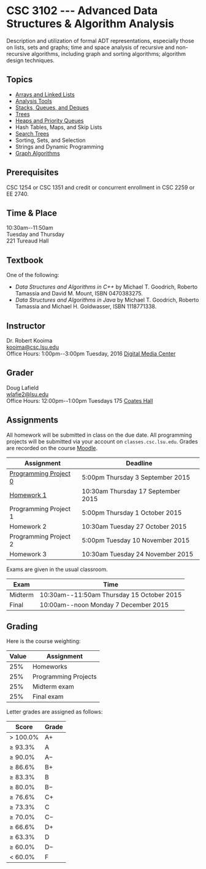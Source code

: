 # CSC 3102 --- Advanced Data Structures & Algorithm Analysis

Description and utilization of formal ADT representations, especially those on lists, sets and graphs; time and space analysis of recursive and non-recursive algorithms, including graph and sorting algorithms; algorithm design techniques.

## Topics

- [Arrays and Linked Lists](topic1.html)
- [Analysis Tools](topic2.html)
- [Stacks, Queues, and Deques](topic3.html)
- [Trees](topic4.html)
- [Heaps and Priority Queues](topic5.html)
- Hash Tables, Maps, and Skip Lists
- [Search Trees](topic6.html)
- Sorting, Sets, and Selection
- Strings and Dynamic Programming
- [Graph Algorithms](topic8.html)

## Prerequisites

CSC 1254 or CSC 1351 and credit or concurrent enrollment in CSC 2259 or EE 2740.

## Time & Place

10:30am--11:50am  
Tuesday and Thursday  
221 Tureaud Hall  

## Textbook

One of the following:

- *Data Structures and Algorithms in C++* by Michael T. Goodrich, Roberto Tamassia and David M. Mount, ISBN 0470383275.
- *Data Structures and Algorithms in Java* by Michael T. Goodrich, Roberto Tamassia and Michael H. Goldwasser, ISBN 1118771338.

## Instructor

Dr. Robert Kooima  
<kooima@csc.lsu.edu>  
Office Hours: 1:00pm--3:00pm Tuesday, 2016 [Digital Media Center](https://maps.google.com/?ll=30.407446,-91.172608)  

## Grader

Doug Lafield  
<wlafie2@lsu.edu>  
Office Hours: 12:00pm--1:00pm Tuesdays 175 [Coates Hall](https://maps.google.com/?ll=30.4131945,-91.1792523)  

## Assignments

All homework will be submitted in class on the due date. All programming projects will be submitted via your account on `classes.csc.lsu.edu`. Grades are recorded on the course [Moodle](http://moodle2.lsu.edu/course/view.php?id=27660).

| Assignment                             | Deadline                           |
| -------------------------------------- | ---------------------------------- |
| [Programming Project 0](project0.html) | 5:00pm Thursday 3 September 2015   |
| [Homework 1](homework1.html)           | 10:30am Thursday 17 September 2015 |
| Programming Project 1                  | 5:00pm Thursday 1 October 2015     |
| Homework 2                             | 10:30am Tuesday 27 October 2015    |
| Programming Project 2                  | 5:00pm Tuesday 10 November 2015    |
| Homework 3                             | 10:30am Tuesday 24 November 2015   |

Exams are given in the usual classroom.

| Exam    | Time                                      |
| ------- | ----------------------------------------- |
| Midterm | 10:30am--11:50am Thursday 15 October 2015 |
| Final   | 10:00am--noon Monday 7 December 2015      |

## Grading

Here is the course weighting:

| Value  | Assignment             |
| ------ | ---------------------- |
| 25%    | Homeworks              |
| 25%    | Programming Projects   |
| 25%    | Midterm exam           |
| 25%    | Final exam             |

 Letter grades are assigned as follows:

| Score       | Grade   |
|-------------|----------
| &gt; 100.0% | A+      |
| &geq; 93.3% | A       |
| &geq; 90.0% | A&minus;|
| &geq; 86.6% | B+      |
| &geq; 83.3% | B       |
| &geq; 80.0% | B&minus;|
| &geq; 76.6% | C+      |
| &geq; 73.3% | C       |
| &geq; 70.0% | C&minus;|
| &geq; 66.6% | D+      |
| &geq; 63.3% | D       |
| &geq; 60.0% | D&minus;|
| &lt;  60.0% | F       |
